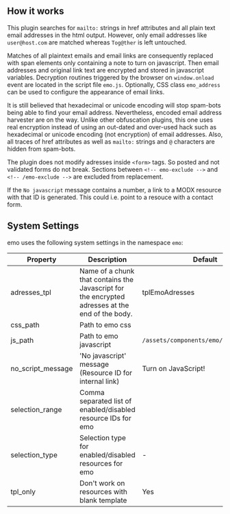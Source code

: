 ## How it works

This plugin searches for `mailto:` strings in href attributes and all plain text
email addresses in the html output. However, only email addresses like
`user@host.com` are matched whereas `Tog@ther` is left untouched.

Matches of all plaintext emails and email links are consequently replaced with
span elements only containing a note to turn on javascript. Then email addresses
and original link text are encrypted and stored in javascript variables.
Decryption routines triggered by the browser on `window.onload` event are
located in the script file `emo.js`. Optionally, CSS class `emo_address` can be
used to configure the appearance of email links.

It is still believed that hexadecimal or unicode encoding will stop spam-bots
being able to find your email address. Nevertheless, encoded email address
harvester are on the way. Unlike other obfuscation plugins, this one uses real
encryption instead of using an out-dated and over-used hack such as hexadecimal
or unicode encoding (not encryption) of email addresses. Also, all traces of
href attributes as well as `mailto:` strings and `@` characters are hidden from
spam-bots.

The plugin does not modify adresses inside `<form>` tags. So posted and not
validated forms do not break. Sections between  `<!-- emo-exclude -->` and
`<!-- /emo-exclude -->` are excluded from replacement.

If the `No javascript` message contains a number, a link to a MODX resource with
that ID is generated. This could i.e. point to a resouce with a contact form.

## System Settings

emo uses the following system settings in the namespace `emo`:
   
Property | Description | Default
-------- | ----------- | -------
adresses_tpl | Name of a chunk that contains the Javascript for the encrypted adresses at the end of the body. | tplEmoAdresses
css_path | Path to emo css |
js_path | Path to emo javascript | `/assets/components/emo/js/emo.min.js`
no_script_message | 'No javascript' message (Resource ID for internal link) | Turn on JavaScript!
selection_range | Comma separated list of enabled/disabled resource IDs for emo |
selection_type | Selection type for enabled/disabled resources for emo | -
tpl_only | Don't work on resources with blank template | Yes
